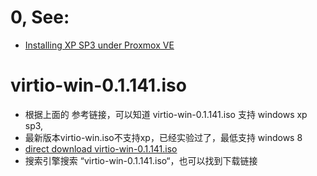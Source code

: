 # 0, See:
- [Installing XP SP3 under Proxmox VE](https://github.com/hpaluch/hpaluch.github.io/wiki/Installing-XP-SP3-under-Proxmox-VE)

# virtio-win-0.1.141.iso
- 根据上面的 参考链接，可以知道 virtio-win-0.1.141.iso 支持 windows xp sp3,
- 最新版本virtio-win.iso不支持xp，已经实验过了，最低支持 windows 8
- [direct download virtio-win-0.1.141.iso](https://fedorapeople.org/groups/virt/virtio-win/direct-downloads/archive-virtio/virtio-win-0.1.141-1/)
- 搜索引擎搜索 “virtio-win-0.1.141.iso“，也可以找到下载链接
